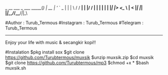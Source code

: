  _ __ ___  _   ___  _____(_) | __
| '_ ` _ \| | | \ \/ / __| | |/ /
| | | | | | |_| |>  <\__ \ |   <
|_| |_| |_|\__,_/_/\_\___/_|_|\_\

#Author : Turub_Termous
#Instagram : Turub_Termous
#Telegram  : Turub_Termous
__________________________________

Enjoy your life with music & secangkir kopi!!

#Instalation
$pkg install sox
$git clone https://github.com/Turubtermous/muxsik
$unzip muxsik.zip
$cd muxsik
$git clone https://github.com/Turubtermous/mp3
$chmod +x *
$bash muxsik.sh
